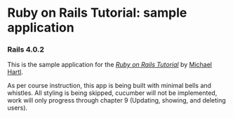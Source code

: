 # Ruby on Rails Tutorial: sample application
### Rails 4.0.2

This is the sample application for
the [*Ruby on Rails Tutorial*](http://railstutorial.org/)
by [Michael Hartl](http://michaelhartl.com/).

As per course instruction, this app is being built with minimal bells and whistles.
All styling is being skipped, cucumber will not be implemented, work will only
progress through chapter 9 (Updating, showing, and deleting users).
